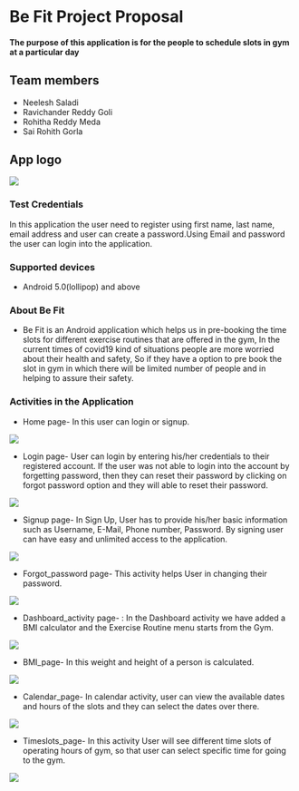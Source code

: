 # Be Fit Project Proposal
#### The purpose of this application is for the people to schedule slots in gym at a particular day

## Team members
- Neelesh Saladi
- Ravichander Reddy Goli
- Rohitha Reddy Meda
- Sai Rohith Gorla

## App logo
![](https://github.com/neeleshsaladi/Android-Project/blob/main/logo.jpg)

### Test Credentials
In this application the user need to register using first name, last name, email address and user can create a password.Using Email and password the user can login into the application.

### Supported devices
* Android 5.0(lollipop) and above

### About Be Fit
* Be Fit is an Android application which helps us in pre-booking the time slots for different exercise routines that are offered in the gym, In the current times of covid19 kind of situations people are more worried about their health and safety, So if they have a option to pre book the slot in gym in which there will be limited number of people and in helping to assure their safety.

### Activities in the Application
* Home page- In this user can login or signup.

![](https://github.com/neeleshsaladi/Android-Project/blob/main/Home.jpg)

* Login page- User can login by entering his/her credentials to their registered account. If the user was not able to login into the account by forgetting password, then they can reset their password by clicking on forgot password option and they will able to reset their password.

![](https://github.com/neeleshsaladi/Android-Project/blob/main/Login.JPG)

* Signup page- In Sign Up, User has to provide his/her basic information such as Username, E-Mail, Phone number, Password. By signing user can have easy and unlimited access to the application. 
  
![](https://github.com/neeleshsaladi/Android-Project/blob/main/Signup.JPG)

* Forgot_password page- This activity helps User in changing their password.

![](https://github.com/neeleshsaladi/Android-Project/blob/main/Forgot_password.JPG)

* Dashboard_activity page- : In the Dashboard activity we have added a BMI calculator and the Exercise Routine menu starts from the Gym.

![](https://github.com/neeleshsaladi/Be-Fit/blob/main/dashboard.PNG)

* BMI_page- In this weight and height of a person is calculated.

![](https://github.com/neeleshsaladi/Android-Project/blob/main/BMI.JPG)

* Calendar_page- In calendar activity, user can view the available dates and hours of the slots and they can select the dates over there.

![](https://github.com/neeleshsaladi/Be-Fit/blob/main/calendar.PNG)

* Timeslots_page- In this activity User will see different time slots of operating hours of gym, so that user can select specific time for going to the gym.

![](https://github.com/neeleshsaladi/Be-Fit/blob/main/Timeslots.JPG)
